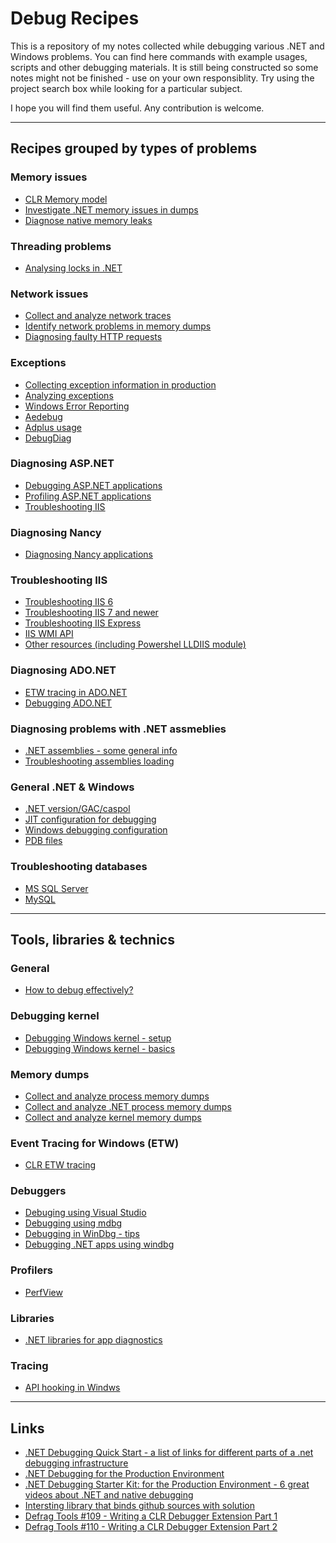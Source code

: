 
Debug Recipes
=============

This is a repository of my notes collected while debugging various .NET and Windows problems. You can find here commands with example usages, scripts and other debugging materials.  It is still being constructed so some notes might not be finished - use on your own responsiblity. Try using the project search box while looking for a particular subject.

I hope you will find them useful. Any contribution is welcome.

------------------------------------

Recipes grouped by types of problems
------------------------------------

### Memory issues

- [CLR Memory model](memory/clr-memory.md)
- [Investigate .NET memory issues in dumps](dumps/dotnet-process-memory-dumps.md)
- [Diagnose native memory leaks](memory/native-memory-leaks.md)

### Threading problems

- [Analysing locks in .NET](threading/analysing-locks-in-net.md)

### Network issues

- [Collect and analyze network traces](network/network-tracing.md)
- [Identify network problems in memory dumps](network/network-problems-in-dumps.md)
- [Diagnosing faulty HTTP requests](network/network-faulty-http-requests.md)

### Exceptions

- [Collecting exception information in production](exceptions/collecting-exceptions-info.md)
- [Analyzing exceptions](exceptions/analyzing-exceptions.md)
- [Windows Error Reporting](exceptions/wer/wer-usage.md)
- [Aedebug](exceptions/aedebug/aedebug.md)
- [Adplus usage](exceptions/adplus/adplus.md)
- [DebugDiag](exceptions/debugdiag/debugdiag.md)

### Diagnosing ASP.NET

- [Debugging ASP.NET applications](asp.net/asp.net-debugging.md)
- [Profiling ASP.NET applications](asp.net/asp.net-profiling.md)
- [Troubleshooting IIS](asp.net/iis-troubleshooting.md)

### Diagnosing Nancy

- [Diagnosing Nancy applications](nancy/nancy-diagnostics.md)

### Troubleshooting IIS

- [Troubleshooting IIS 6](iis/iis6.md)
- [Troubleshooting IIS 7 and newer](iis/iis7up.md)
- [Troubleshooting IIS Express](iis/iisexpress.md)
- [IIS WMI API](iis/wmi/iis-wmi.md)
- [Other resources (including Powershel LLDIIS module)](iis/README.md)

### Diagnosing ADO.NET

- [ETW tracing in ADO.NET](ado.net/ado.net-etw-tracing.md)
- [Debugging ADO.NET](ado.net/ado.net-debugging.md)

### Diagnosing problems with .NET assmeblies

- [.NET assemblies - some general info](assemblies/clr-assemblies.md)
- [Troubleshooting assemblies loading](assemblies/clr-troubleshooting-assembly-loading.md)

### General .NET & Windows

- [.NET version/GAC/caspol](clr-information.md)
- [JIT configuration for debugging](jit-configuration-for-debugging.md)
- [Windows debugging configuration](windows-debugging-configuration.md)
- [PDB files](pdb-files.md)

### Troubleshooting databases

- [MS SQL Server](databases/mssqlserver/README.md)
- [MySQL](databases/mysql/README.md)

----------------

Tools, libraries & technics
---------------------------

### General

- [How to debug effectively?](howto.md)

### Debugging kernel

- [Debugging Windows kernel - setup](debugging-kernel/windows-kernel-debugging-setup.md)
- [Debugging Windows kernel - basics](debugging-kernel/windows-kernel-debugging.md)

### Memory dumps

- [Collect and analyze process memory dumps](dumps/windows-process-memory-dumps.md)
- [Collect and analyze .NET process memory dumps](dumps/dotnet-process-memory-dumps.md)
- [Collect and analyze kernel memory dumps](dumps/windows-kernel-memory-dumps.md)

### Event Tracing for Windows (ETW)

- [CLR ETW tracing](etw/clr-etw-tracing.md)

### Debuggers

- [Debuging using Visual Studio](debugging-using-vs/README.md)
- [Debugging using mdbg](debugging-using-mdbg/mdbg.exe.md)
- [Debugging in WinDbg - tips](debugging-using-windbg/windbg-debugging.md)
- [Debugging .NET apps using windbg](debugging-using-windbg/windbg-clr-debugging.md)

### Profilers

- [PerfView](profiling-tools/perfview/perfview.exe.md)

### Libraries

- [.NET libraries for app diagnostics](profiling-tools/clr-diaglibs.md)

### Tracing

- [API hooking in Windws](api-hooking.md)

-----

Links
-----

- [.NET Debugging Quick Start -  a list of links for different parts of a .net debugging infrastructure](http://blogs.msdn.com/b/arvindsh/archive/2012/03/14/net-debugging-quick-start.aspx)
- [.NET Debugging for the Production Environment](http://channel9.msdn.com/Series/-NET-Debugging-Stater-Kit-for-the-Production-Environment)
- [.NET Debugging Starter Kit: for the Production Environment - 6 great videos about .NET and native debugging](http://channel9.msdn.com/Series/-NET-Debugging-Stater-Kit-for-the-Production-Environment)
- [Intersting library that binds github sources with solution](https://github.com/GeertvanHorrik/GitHubLink)
- [Defrag Tools #109 - Writing a CLR Debugger Extension Part 1](http://channel9.msdn.com/Shows/Defrag-Tools/Defrag-Tools-109-Writing-a-CLR-Debugger-Extension-Part-1)
- [Defrag Tools #110 - Writing a CLR Debugger Extension Part 2](http://channel9.msdn.com/Shows/Defrag-Tools/Defrag-Tools-110-Writing-a-CLR-Debugger-Extension-Part-2)
